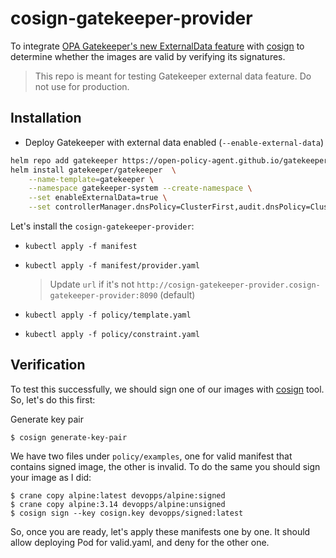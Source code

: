 # cosign-gatekeeper-provider
To integrate [OPA Gatekeeper's new ExternalData feature](https://open-policy-agent.github.io/gatekeeper/website/docs/externaldata) with [cosign](https://github.com/sigstore/cosign) to determine whether the images are valid by verifying its signatures.

> This repo is meant for testing Gatekeeper external data feature. Do not use for production.

## Installation

- Deploy Gatekeeper with external data enabled (`--enable-external-data`)
```sh
helm repo add gatekeeper https://open-policy-agent.github.io/gatekeeper/charts
helm install gatekeeper/gatekeeper  \
    --name-template=gatekeeper \
    --namespace gatekeeper-system --create-namespace \
    --set enableExternalData=true \
    --set controllerManager.dnsPolicy=ClusterFirst,audit.dnsPolicy=ClusterFirst
```

Let's install the `cosign-gatekeeper-provider`:

- `kubectl apply -f manifest`

- `kubectl apply -f manifest/provider.yaml`
  > Update `url` if it's not `http://cosign-gatekeeper-provider.cosign-gatekeeper-provider:8090` (default)

- `kubectl apply -f policy/template.yaml`

- `kubectl apply -f policy/constraint.yaml`

## Verification

To test this successfully, we should sign one of our images with [cosign](https://github.com/sigstore/cosign#installation) tool. So, let's do this first:

Generate key pair
```shell
$ cosign generate-key-pair
```

We have two files under `policy/examples`, one for valid manifest that contains signed image, the other is invalid. To do the same you should sign your image as I did:

```shell
$ crane copy alpine:latest devopps/alpine:signed
$ crane copy alpine:3.14 devopps/alpine:unsigned
$ cosign sign --key cosign.key devopps/signed:latest
```

So, once you are ready, let's apply these manifests one by one. It should allow deploying Pod for valid.yaml, and deny for the other one.
